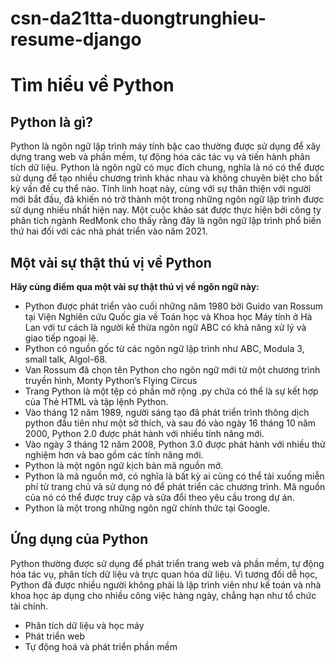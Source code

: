 # csn-da21tta-duongtrunghieu-resume-django
# Tìm hiểu về Python
## Python là gì?
Python là ngôn ngữ lập trình máy tính bậc cao thường được sử dụng để xây dựng trang web và phần mềm, tự động hóa các tác vụ và tiến hành phân tích dữ liệu. Python là ngôn ngữ có mục đích chung, nghĩa là nó có thể được sử dụng để tạo nhiều chương trình khác nhau và không chuyên biệt cho bất kỳ vấn đề cụ thể nào.
Tính linh hoạt này, cùng với sự thân thiện với người mới bắt đầu, đã khiến nó trở thành một trong những ngôn ngữ lập trình được sử dụng nhiều nhất hiện nay. Một cuộc khảo sát được thực hiện bởi công ty phân tích ngành RedMonk cho thấy rằng đây là ngôn ngữ lập trình phổ biến thứ hai đối với các nhà phát triển vào năm 2021.
## Một vài sự thật thú vị về Python
**Hãy cùng điểm qua một vài sự thật thú vị về ngôn ngữ này:**
- Python được phát triển vào cuối những năm 1980 bởi Guido van Rossum tại Viện Nghiên cứu Quốc gia về Toán học và Khoa học Máy tính ở Hà Lan với tư cách là người kế thừa ngôn ngữ ABC có khả năng xử lý và giao tiếp ngoại lệ.
- Python có nguồn gốc từ các ngôn ngữ lập trình như ABC, Modula 3, small talk, Algol-68.
- Van Rossum đã chọn tên Python cho ngôn ngữ mới từ một chương trình truyền hình, Monty Python’s Flying Circus
- Trang Python là một tệp có phần mở rộng .py chứa có thể là sự kết hợp của Thẻ HTML và tập lệnh Python.
- Vào tháng 12 năm 1989, người sáng tạo đã phát triển trình thông dịch python đầu tiên như một sở thích, và sau đó vào ngày 16 tháng 10 năm 2000, Python 2.0 được phát hành với nhiều tính năng mới.
- Vào ngày 3 tháng 12 năm 2008, Python 3.0 được phát hành với nhiều thử nghiệm hơn và bao gồm các tính năng mới.
- Python là một ngôn ngữ kịch bản mã nguồn mở.
- Python là mã nguồn mở, có nghĩa là bất kỳ ai cũng có thể tải xuống miễn phí từ trang chủ và sử dụng nó để phát triển các chương trình. Mã nguồn của nó có thể được truy cập và sửa đổi theo yêu cầu trong dự án.
- Python là một trong những ngôn ngữ chính thức tại Google.
## Ứng dụng của Python
Python thường được sử dụng để phát triển trang web và phần mềm, tự động hóa tác vụ, phân tích dữ liệu và trực quan hóa dữ liệu. Vì tương đối dễ học, Python đã được nhiều người không phải là lập trình viên như kế toán và nhà khoa học áp dụng cho nhiều công việc hàng ngày, chẳng hạn như tổ chức tài chính.
- Phân tích dữ liệu và học máy
- Phát triển web
- Tự động hoá và phát triển phần mềm

